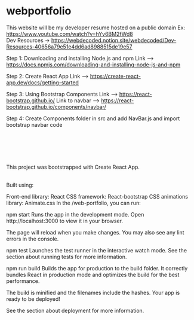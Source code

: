 # webportfolio
This website will be my developer resume hosted on a public domain
Ex: https://www.youtube.com/watch?v=hYv6BM2fWd8 <br />
Dev Resources -> https://webdecoded.notion.site/webdecoded/Dev-Resources-40656a79e51e4dd6ad8988515de19e57 <br />

Step 1: Downloading and installing Node.js and npm
Link --> https://docs.npmjs.com/downloading-and-installing-node-js-and-npm <br />

Step 2: Create React App
Link --> https://create-react-app.dev/docs/getting-started <br />

Step 3: Using Bootstrap Components
Link --> https://react-bootstrap.github.io/
Link to navbar --> https://react-bootstrap.github.io/components/navbar/ <br />

Step 4: Create Components folder in src and add NavBar.js and import bootstrap navbar code <br />


<br />
<br />
<br />
<br />

This project was bootstrapped with Create React App. <br /> <br />


Built using: <br />

Front-end library: React
CSS framework: React-bootstrap
CSS animations library: Animate.css
In the /web-portfolio, you can run:  <br />

npm start
Runs the app in the development mode.
Open http://localhost:3000 to view it in your browser. <br />

The page will reload when you make changes.
You may also see any lint errors in the console. <br />

npm test
Launches the test runner in the interactive watch mode.
See the section about running tests for more information. <br />

npm run build
Builds the app for production to the build folder.
It correctly bundles React in production mode and optimizes the build for the best performance. <br />

The build is minified and the filenames include the hashes.
Your app is ready to be deployed! <br />

See the section about deployment for more information.
